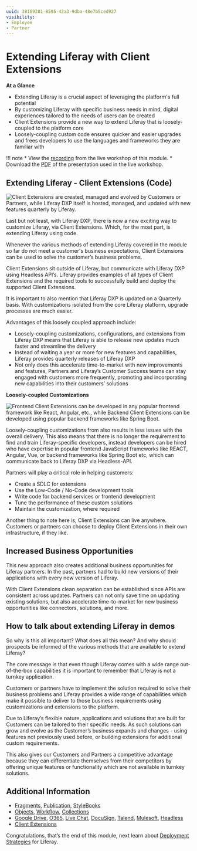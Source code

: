 ```yaml
---
uuid: 38169381-8595-42a3-9dba-48e7b5ced927
visibility:
- Employee
- Partner
---
```


# Extending Liferay with Client Extensions

**At a Glance**

* Extending Liferay is a crucial aspect of leveraging the platform's full potential
* By customizing Liferay with specific business needs in mind, digital experiences tailored to the needs of users can be created
* Client Extensions provide a new way to extend Liferay that is loosely-coupled to the platform core
* Loosely-coupling custom code ensures quicker and easier upgrades and frees developers to use the languages and frameworks they are familiar with

!!! note
    * View the [recording](https://learn.liferay.com/web/guest/d/se1-7-extending-liferay) from the live workshop of this module.
    * Download the [PDF](https://learn.liferay.com/documents/d/guest/se1-7-extending-liferay-pdf) of the presentation used in the live workshop.

## Extending Liferay - Client Extensions (Code)

![Client Extensions are created, managed and evolved by Customers or Partners, while Liferay DXP itself is hosted, managed, and updated with new features quarterly by Liferay.](./client-extensions/images/01.png)

Last but not least, with Liferay DXP, there is now a new exciting way to customize Liferay, via Client Extensions. Which, for the most part, is extending Liferay using code.

Whenever the various methods of extending Liferay covered in the module so far do not meet a customer's business expectations, Client Extensions can be used to solve the customer’s business problems.

Client Extensions sit outside of Liferay, but communicate with Liferay DXP using Headless API’s. Liferay provides examples of all types of Client Extensions and the required tools to successfully build and deploy the supported Client Extensions.

It is important to also mention that Liferay DXP is updated on a Quarterly basis. With customizations isolated from the core Liferay platform, upgrade processes are much easier.

Advantages of this loosely coupled approach include:

* Loosely-coupling customizations, configurations, and extensions from Liferay DXP means that Liferay is able to release new updates much faster and streamline the delivery
* Instead of waiting a year or more for new features and capabilities, Liferay provides quarterly releases of Liferay DXP
* Not only does this accelerate time-to-market with new improvements and features, Partners and Liferay’s Customer Success teams can stay engaged with customers more frequently, promoting and incorporating new capabilities into their customers’ solutions

**Loosely-coupled Customizations**

![Frontend Client Extensions can be developed in any popular frontend framework like React, Angular, etc., while Backend Client Extensions can be developed using popular backend frameworks like Spring Boot.](./client-extensions/images/02.png)

Loosely-coupling customizations from also results in less issues with the overall delivery. This also means that there is no longer the requirement to find and train Liferay-specific developers, instead developers can be hired who have expertise in popular frontend JavaScript frameworks like REACT, Angular, Vue, or backend frameworks like Spring Boot etc, which can communicate back to Liferay DXP via Headless-API.

Partners will play a critical role in helping customers:

* Create a SDLC for extensions
* Use the Low-Code / No-Code development tools
* Write code for backend services or frontend development
* Tune the performance of these custom solutions
* Maintain the customization, where required

Another thing to note here is, Client Extensions can live anywhere. Customers or partners can choose to deploy Client Extensions in their own infrastructure, if they like.

## Increased Business Opportunities

This new approach also creates additional business opportunities for Liferay partners. In the past, partners had to build new versions of their applications with every new version of Liferay.

With Client Extensions clean separation can be established since APIs are consistent across updates. Partners can not only save time on updating existing solutions, but also accelerate time-to-market for new business opportunities like connectors, solutions, and more.

## How to talk about extending Liferay in demos

So why is this all important? What does all this mean? And why should prospects be informed of the various methods that are available to extend Liferay?

The core message is that even though Liferay comes with a wide range out-of-the-box capabilities it is important to remember that Liferay is not a turnkey application.

Customers or partners have to implement the solution required to solve their business problems and Liferay provides a wide range of capabilities which make it possible to deliver to those business requirements using customizations and extensions to the platform.

Due to Liferay’s flexible nature, applications and solutions that are built for Customers can be tailored to their specific needs. As such solutions can grow and evolve as the Customer’s business expands and changes - using features not previously used before, or building extensions for additional custom requirements.

This also gives our Customers and Partners a competitive advantage because they can differentiate themselves from their competitors by offering unique features or functionality which are not available in turnkey solutions.

## Additional Information

* [Fragments](https://learn.liferay.com/w/dxp/site-building/creating-pages/page-fragments-and-widgets/using-fragments?p_l_back_url=%2Fsearch%3Fq%3Dfragments&highlight=fragments), [Publication](https://learn.liferay.com/w/dxp/site-building/publishing-tools/publications?p_l_back_url=%2Fsearch%3Fq%3Dpublication&highlight=publication), [StyleBooks](https://learn.liferay.com/web/guest/w/dxp/site-building/site-appearance/style-books?p_l_back_url=https%3A%2F%2Flearn.liferay.com%2Fsearch%3Fq%3Dtheme)
* [Objects](https://learn.liferay.com/w/dxp/building-applications/objects?p_l_back_url=%2Fsearch%3Fq%3DObjects&highlight=Objects), [Workflow](https://learn.liferay.com/w/dxp/process-automation/workflow?p_l_back_url=%2Fsearch%3Fq%3Dworkflow&highlight=workflow), [Collections](https://learn.liferay.com/w/dxp/content-authoring-and-management/collections-and-collection-pages)
* [Google Drive](https://learn.liferay.com/w/dxp/content-authoring-and-management/documents-and-media/devops/google-drive-integration?p_l_back_url=%2Fsearch%3Fq%3Dgoogle%2Bdrive&highlight=google%20drive), [O365](https://learn.liferay.com/w/dxp/content-authoring-and-management/documents-and-media/devops/enabling-document-creation-and-editing-with-microsoft-office-365?p_l_back_url=%2Fsearch%3Fq%3DO365&highlight=O365), [Live Chat](https://learn.liferay.com/w/dxp/site-building/personalizing-site-experience/enabling-automated-live-chat-systems/getting-a-chat-provider-account-id/livechat?p_l_back_url=%2Fsearch%3Fq%3Dlive%2Bchat&highlight=live%20chat), [DocuSign](https://learn.liferay.com/w/dxp/content-authoring-and-management/documents-and-media/uploading-and-managing/enabling-docusign-digital-signatures?p_l_back_url=%2Fsearch%3Fq%3DDocuSign&highlight=DocuSign), [Talend](https://learn.liferay.com/w/dxp/system-administration/data-integration/liferay-talend-components-overview), [Mulesoft](https://learn.liferay.com/web/guest/w/commerce/add-ons-and-connectors/mulesoft?p_l_back_url=https%3A%2F%2Flearn.liferay.com%2Fweb%2Fguest), [Headless](https://learn.liferay.com/w/dxp/headless-delivery?p_l_back_url=%2Fsearch%3Fq%3Dheadless&highlight=headless)
* [Client Extensions](https://learn.liferay.com/w/dxp/building-applications/client-extensions?p_l_back_url=%2Fsearch%3Fq%3DSAP%2Bconnector%26delta%3D60%26start%3D2&highlight=SAP%20connector)

Congratulations, that’s the end of this module, next learn about [Deployment Strategies](../deployment-strategies.md) for Liferay.
